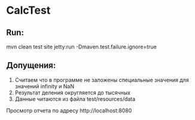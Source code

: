 # CalcTest

Run:
---
mvn clean test site jetty:run -Dmaven.test.failure.ignore=true

Допущения:
----------
1. Считаем что в программе не заложены специальные значения для значений infinity и NaN
2. Результат деления округляется до тысячных
3. Данные читаются из файла test/resources/data

Просмотр отчета по адресу http://localhost:8080